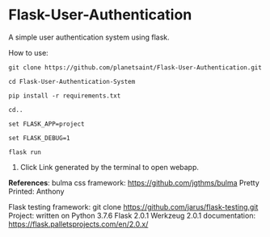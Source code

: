# Flask-User-Authentication
A simple user authentication system using flask.

How to use:
```
git clone https://github.com/planetsaint/Flask-User-Authentication.git
```
```
cd Flask-User-Authentication-System
```
```
pip install -r requirements.txt
```
```
cd..
```
```
set FLASK_APP=project
```
```
set FLASK_DEBUG=1
```
```
flask run
```

1. Click Link generated by the terminal to open webapp.

	
**References**:
	bulma css framework: https://github.com/jgthms/bulma
	Pretty Printed: Anthony

Flask testing framework: 
	git clone https://github.com/jarus/flask-testing.git
Project:
	written on Python 3.7.6
	Flask 2.0.1
	Werkzeug 2.0.1
	documentation:
		https://flask.palletsprojects.com/en/2.0.x/
